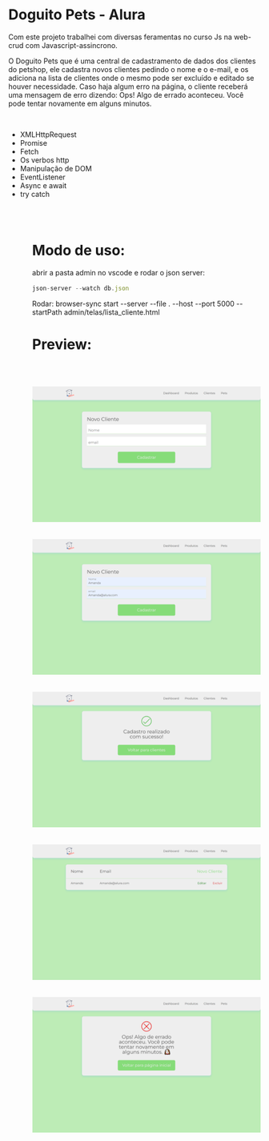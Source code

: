 # Doguito Pets - Alura 
Com este projeto trabalhei com diversas feramentas no curso Js na web-crud com Javascript-assincrono. 
<p>
O Doguito Pets que é uma central de cadastramento de dados dos clientes do petshop, ele cadastra novos clientes pedindo o nome e o e-mail, e os adiciona na lista de clientes onde o mesmo pode ser excluído e editado se houver necessidade. Caso haja algum erro na página, o cliente receberá uma mensagem de erro dizendo: Ops! Algo de errado aconteceu. Você pode tentar novamente em alguns minutos.
</p>
<br>
<ul>
<li>XMLHttpRequest</li>
<li>Promise</li> 
<li>Fetch</li>
<li>Os verbos http</li>
<li>Manipulação de DOM</li>
<li>EventListener</li>
<li>Async e await</li>
<li> try catch</li>
<ul>
<br>
<br>

# Modo de uso:
abrir a pasta admin no vscode e 
rodar o json server: 
```js
json-server --watch db.json
```

Rodar: browser-sync start --server --file . --host --port 5000 --startPath admin/telas/lista_cliente.html

# Preview:
<br>
<br>

![preview](/admin/assets/img/preview1.png)
<br>
<br>

![preview](/admin/assets/img/preview2.png)
<br>
<br>

![preview](/admin/assets/img/preview3.png)
<br>
<br>

![preview](/admin/assets/img/preview4.png)
<br>
<br>

![preview](/admin/assets/img/preview5.png)